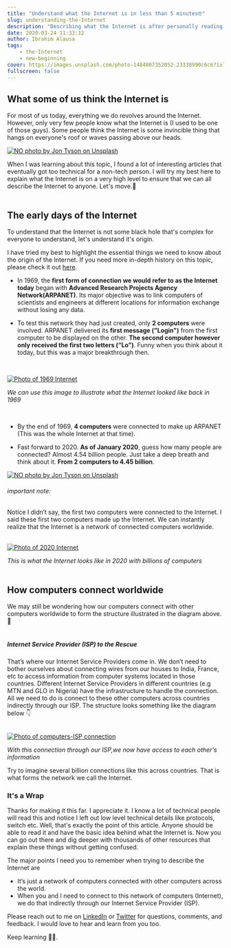 ```yaml
---
title: "Understand what the Internet is in less than 5 minutes🤓"
slug: understanding-the-Internet
description: "Describing what the Internet is after personally reading a lot of content about it"
date: 2020-03-24 11:33:12
author: Ibrahim Alausa
tags:
    - the-Internet
    - new-beginning
cover: https://images.unsplash.com/photo-1484807352052-23338990c6c6?ixlib=rb-1.2.1&auto=format&fit=crop&w=1050&q=80
fullscreen: false
---
```


## What some of us think the Internet is

For most of us today, everything we do revolves around the Internet. However, only very few people know what the Internet is (I used to be one of those guys). Some people think the Internet is some invincible thing that hangs on everyone's roof or waves passing above our heads.

[![NO photo by Jon Tyson on Unsplash](https://images.unsplash.com/photo-1547751550-b62e1c2e9770?ixlib=rb-1.2.1&ixid=eyJhcHBfaWQiOjEyMDd9&auto=format&fit=crop&w=857&q=80)](https://unsplash.com/photos/H1ghE7A-ybU)
<br>

When I was learning about this topic, I found a lot of interesting articles that eventually got too technical for a non-tech person. I will try my best here to explain what the Internet is on a very high level to ensure that we can all describe the Internet to anyone. Let's move.🚀 <br><br>

## The early days of the Internet

To understand that the Internet is not some black hole that's complex for everyone to understand, let's understand it's origin.

I have tried my best to highlight the essential things we need to know about the origin of the Internet. If you need more in-depth history on this topic, please check it out [here](https://www.Internetsociety.org/Internet/history-Internet/brief-history-Internet/).

-   In 1969, the **first form of connection we would refer to as the Internet today** began with **Advanced Research Projects Agency Network(ARPANET)**. Its major objective was to link computers of scientists and engineers at different locations for information exchange without losing any data.

- To test this network they had just created, only **2 computers** were involved. ARPANET delivered its **first message ("Login")** from the first computer to be displayed on the other. **The second computer however only received the first two letters (“Lo”)**. Funny when you think about it today, but this was a major breakthrough then.

<br>

[![Photo of 1969 Internet](https://i.imgur.com/AruUB0U.png)](https://i.imgur.com/AruUB0U.png)

*We can use this image to illustrate what the Internet looked like back in 1969*

<br>

- By the end of 1969, **4 computers**  were connected to make up ARPANET (This was the whole Internet at that time).

- Fast forward to 2020. **As of January 2020**, guess how many people are connected? Almost 4.54 billion people. Just take a deep breath and think about it. **From 2 computers to 4.45 billion**.


[![NO photo by Jon Tyson on Unsplash](https://images.unsplash.com/photo-1485546246426-74dc88dec4d9?ixlib=rb-1.2.1&auto=format&fit=crop&w=1050&q=80)](https://unsplash.com/photos/qDY9ahp0Mto)
<br>

###### important note:
Notice I didn’t say, the first two computers were connected to the Internet. I said these first two computers made up the Internet. We can instantly realize that the Internet is a network of connected computers worldwide. 
<br>
<br>

[![Photo of 2020 Internet](https://i.imgur.com/xL27LmJ.png)](https://i.imgur.com/xL27LmJ.png)

*This is what the Internet looks like in 2020 with billions of computers*
<br>
<br>


## How computers connect worldwide

We may still be wondering how our computers connect with other computers worldwide to form the structure illustrated in the diagram above.🤔 
<br>
<br>

##### Internet Service Provider (ISP) to the Rescue

That’s where our Internet Service Providers come in. We don’t need to bother ourselves about connecting wires from our houses to India, France, etc to access information from computer systems located in those countries. Different Internet Service Providers in different countries (e.g MTN and GLO in Nigeria) have the infrastructure to handle the connection. All we need to do is connect to these other computers across countries indirectly through our ISP. The structure looks something like the diagram below 👇 
<br>
<br>

[![Photo of computers-ISP connection](https://i.imgur.com/HtBpZ76.png)](https://i.imgur.com/HtBpZ76.png)

*With this connection through our ISP,we now have access to each other's information*


Try to imagine several billion connections like this across countries. That is what forms the network we call the Internet.


### It's a Wrap

Thanks for making it this far. I appreciate it. I know a lot of technical people will read this and notice I left out low level technical details like protocols, switch etc. Well, that's exactly the point of this article. Anyone should be able to read it and have the basic idea behind what the Internet is. Now you can go out there and dig deeper with thousands of other resources that explain these things without getting confused.

The major points I need you to remember when trying to describe the Internet are

- It’s just a network of computers connected with other computers across the world.
- When you and I need to connect to this network of computers (Internet), we do that indirectly through our Internet Service Provider (ISP).

Please reach out to me on [LinkedIn](https://www.linkedin.com/in/ibrahim-alausa-624a47140/) or [Twitter](https://twitter.com/apparent_dev) for questions, comments, and feedback. I would love to hear and learn from you too. 

Keep learning 💪🏿.
